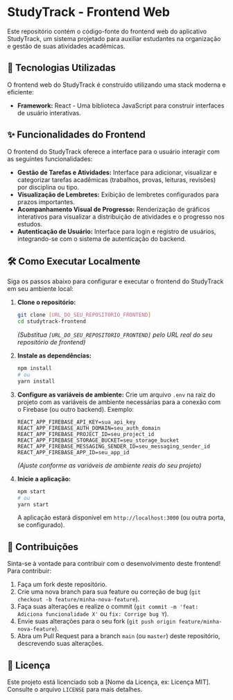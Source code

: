 # StudyTrack - Frontend Web

Este repositório contém o código-fonte do frontend web do aplicativo StudyTrack, um sistema projetado para auxiliar estudantes na organização e gestão de suas atividades acadêmicas.

## 🚀 Tecnologias Utilizadas

O frontend web do StudyTrack é construído utilizando uma stack moderna e eficiente:

*   **Framework:** React - Uma biblioteca JavaScript para construir interfaces de usuário interativas.

## ✨ Funcionalidades do Frontend

O frontend do StudyTrack oferece a interface para o usuário interagir com as seguintes funcionalidades:

*   **Gestão de Tarefas e Atividades:** Interface para adicionar, visualizar e categorizar tarefas acadêmicas (trabalhos, provas, leituras, revisões) por disciplina ou tipo.
*   **Visualização de Lembretes:** Exibição de lembretes configurados para prazos importantes.
*   **Acompanhamento Visual de Progresso:** Renderização de gráficos interativos para visualizar a distribuição de atividades e o progresso nos estudos.
*   **Autenticação de Usuário:** Interface para login e registro de usuários, integrando-se com o sistema de autenticação do backend.

## 🛠️ Como Executar Localmente

Siga os passos abaixo para configurar e executar o frontend do StudyTrack em seu ambiente local:

1.  **Clone o repositório:**
    ```bash
    git clone [URL_DO_SEU_REPOSITORIO_FRONTEND]
    cd studytrack-frontend
    ```
    *(Substitua `[URL_DO_SEU_REPOSITORIO_FRONTEND]` pelo URL real do seu repositório de frontend)*

2.  **Instale as dependências:**
    ```bash
    npm install
    # ou
    yarn install
    ```

3.  **Configure as variáveis de ambiente:**
    Crie um arquivo `.env` na raiz do projeto com as variáveis de ambiente necessárias para a conexão com o Firebase (ou outro backend). Exemplo:
    ```
    REACT_APP_FIREBASE_API_KEY=sua_api_key
    REACT_APP_FIREBASE_AUTH_DOMAIN=seu_auth_domain
    REACT_APP_FIREBASE_PROJECT_ID=seu_project_id
    REACT_APP_FIREBASE_STORAGE_BUCKET=seu_storage_bucket
    REACT_APP_FIREBASE_MESSAGING_SENDER_ID=seu_messaging_sender_id
    REACT_APP_FIREBASE_APP_ID=seu_app_id
    ```
    *(Ajuste conforme as variáveis de ambiente reais do seu projeto)*

4.  **Inicie a aplicação:**
    ```bash
    npm start
    # ou
    yarn start
    ```
    A aplicação estará disponível em `http://localhost:3000` (ou outra porta, se configurado).

## 🤝 Contribuições

Sinta-se à vontade para contribuir com o desenvolvimento deste frontend! Para contribuir:

1.  Faça um fork deste repositório.
2.  Crie uma nova branch para sua feature ou correção de bug (`git checkout -b feature/minha-nova-feature`).
3.  Faça suas alterações e realize o commit (`git commit -m 'feat: Adiciona funcionalidade X'` ou `fix: Corrige bug Y`).
4.  Envie suas alterações para o seu fork (`git push origin feature/minha-nova-feature`).
5.  Abra um Pull Request para a branch `main` (ou `master`) deste repositório, descrevendo suas alterações.

## 📄 Licença

Este projeto está licenciado sob a [Nome da Licença, ex: Licença MIT]. Consulte o arquivo `LICENSE` para mais detalhes.
